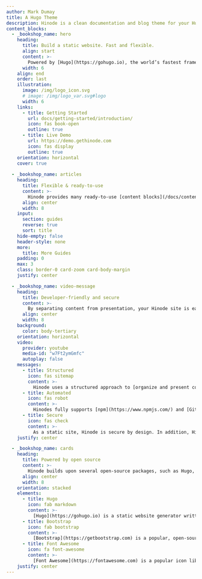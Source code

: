 ```yaml
---
author: Mark Dumay
title: A Hugo Theme
description: Hinode is a clean documentation and blog theme for your Hugo site based on Bootstrap 5.
content_blocks:
  - _bookshop_name: hero
    heading:
      title: Build a static website. Fast and flexible.
      align: start
      content: >-
        Powered by [Hugo](https://gohugo.io), the world’s fastest framework for building websites, Hinode is fast and flexible. Hinode lets you create a blog, documentation site, or landing page that scales with your needs.
      width: 6
    align: end
    order: last
    illustration:
      image: /img/logo_icon.svg
      # image: /img/logo_var.svg#logo
      width: 6
    links:
      - title: Getting Started
        url: docs/getting-started/introduction/
        icon: fas book-open
        outline: true
      - title: Live Demo
        url: https://demo.gethinode.com
        icon: fas display
        outline: true
    orientation: horizontal
    cover: true
  
  - _bookshop_name: articles
    heading:
      title: Flexible & ready-to-use
      content: >-
        Hinode provides many ready-to-use [content blocks](/docs/content-blocks) and [components](/docs/components) to quickly develop your site. With native support for [Hugo modules](https://gohugo.io/hugo-modules/), you can easily extend your site to your liking.
      align: center
      width: 8
    input:
      section: guides
      reverse: true
      sort: title
    hide-empty: false
    header-style: none
    more:
      title: More Guides
    padding: 0
    max: 3
    class: border-0 card-zoom card-body-margin
    justify: center

  - _bookshop_name: video-message
    heading:
      title: Developer-friendly and secure
      content: >-
        By separating content from presentation, your Hinode site is easily managed and versioned. Hinode provides a modern build system that is flexible and robust.
      align: center
      width: 8
    background:
      color: body-tertiary
    orientation: horizontal
    video:
      provider: youtube
      media-id: "w7Ft2ymGmfc"
      autoplay: false
    messages:
      - title: Structured
        icon: fas sitemap
        content: >-
          Hinode uses a structured approach to [organize and present content](https://gohugo.io/content-management/organization/). This increases usability and [Lighthouse scores](https://pagespeed.web.dev/report?url=https%3A%2F%2Fdemo.gethinode.com%2F).
      - title: Automated
        icon: fas robot
        content: >-
          Hinodes fully supports [npm](https://www.npmjs.com/) and [GitHub actions](https://github.com/features/actions) to ensure your deployed site is always up-to-date.
      - title: Secure
        icon: fas check
        content: >-
          As a static site, Hinode is secure by design. In addition, Hinode uses strict security policies by default. This results in an [A+ security score](https://observatory.mozilla.org/analyze/demo.gethinode.com).
    justify: center

  - _bookshop_name: cards
    heading:
      title: Powered by open source
      content: >-
        Hinode builds upon several open-source packages, such as Hugo, Bootstrap, and Font Awesome. Want to make Hinode even better? Hinode is [open to contributions](/docs/getting-started/contribute/).
      align: center
      width: 8
    orientation: stacked
    elements:
      - title: Hugo
        icon: fab markdown
        content: >-
          [Hugo](https://gohugo.io) is a static website generator written in the Go language. It is optimized for speed, ease of use, and configurability. 
      - title: Bootstrap
        icon: fab bootstrap
        content: >-
          [Bootstrap](https://getbootstrap.com) is a popular, open-source web development framework. Is uses a mobile-first approach to create responsive websites.
      - title: Font Awesome
        icon: fa font-awesome
        content: >-
          [Font Awesome](https://fontawesome.com) is a popular icon library and toolkit, used on over 200 million sites. The free version provides more than 2,000 icons.
    justify: center
---
```



